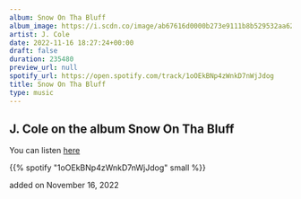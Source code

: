 ```yaml
---
album: Snow On Tha Bluff
album_image: https://i.scdn.co/image/ab67616d0000b273e9111b8b529532aa62b14bdc
artist: J. Cole
date: 2022-11-16 18:27:24+00:00
draft: false
duration: 235480
preview_url: null
spotify_url: https://open.spotify.com/track/1oOEkBNp4zWnkD7nWjJdog
title: Snow On Tha Bluff
type: music
---
```



## J. Cole on the album Snow On Tha Bluff

You can listen [here](https://open.spotify.com/track/1oOEkBNp4zWnkD7nWjJdog)

{{% spotify "1oOEkBNp4zWnkD7nWjJdog" small %}}

added on November 16, 2022